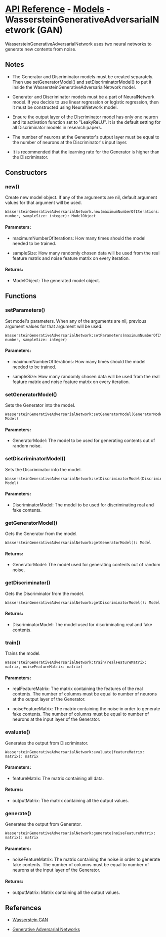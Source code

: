 # [API Reference](../../API.md) - [Models](../Models.md) - WassersteinGenerativeAdversarialNetwork (GAN)

WassersteinGenerativeAdversarialNetwork uses two neural networks to generate new contents from noise.

## Notes

* The Generator and Discriminator models must be created separately. Then use setGeneratorModel() and setDiscriminatorModel() to put it inside the WassersteinGenerativeAdversarialNetwork model.

* Generator and Discriminator models must be a part of NeuralNetwork model. If you decide to use linear regression or logistic regression, then it must be constructed using NeuralNetwork model. 

* Ensure the output layer of the Discriminator model has only one neuron and its activation function set to "LeakyReLU". It is the default setting for all Discriminator models in research papers.

* The number of neurons at the Generator's output layer must be equal to the number of neurons at the Discriminator's input layer.

* It is recommended that the learning rate for the Generator is higher than the Discriminator.

## Constructors

### new()

Create new model object. If any of the arguments are nil, default argument values for that argument will be used.

```
WassersteinGenerativeAdversarialNetwork.new(maximumNumberOfIterations: number, sampleSize: integer): ModelObject
```

#### Parameters:

* maximumNumberOfIterations: How many times should the model needed to be trained.

* sampleSize: How many randomly chosen data will be used from the real feature matrix and noise feature matrix on every iteration.

#### Returns:

* ModelObject: The generated model object.

## Functions

### setParameters()

Set model's parameters. When any of the arguments are nil, previous argument values for that argument will be used.

```
WassersteinGenerativeAdversarialNetwork:setParameters(maximumNumberOfIterations: number, sampleSize: integer)
```

#### Parameters:

* maximumNumberOfIterations: How many times should the model needed to be trained.

* sampleSize: How many randomly chosen data will be used from the real feature matrix and noise feature matrix on every iteration.

### setGeneratorModel()

Sets the Generator into the model. 

```
WassersteinGenerativeAdversarialNetwork:setGeneratorModel(GeneratorModel: Model)
```

#### Parameters:

* GeneratorModel: The model to be used for generating contents out of random noise.

### setDiscriminatorModel()

Sets the Discriminator into the model. 

```
WassersteinGenerativeAdversarialNetwork:setDiscriminatorModel(DiscriminatorModel: Model)
```

#### Parameters:

* DiscriminatorModel: The model to be used for discriminating real and fake contents.

### getGeneratorModel()

Gets the Generator from the model. 

```
WassersteinGenerativeAdversarialNetwork:getGeneratorModel(): Model
```

#### Returns:

* GeneratorModel: The model used for generating contents out of random noise.

### getDiscriminator()

Gets the Discriminator from the model. 

```
WassersteinGenerativeAdversarialNetwork:getDiscriminatorModel(): Model
```

#### Returns:

* DiscriminatorModel: The model used for discriminating real and fake contents.

### train()

Trains the model.

```
WassersteinGenerativeAdversarialNetwork:train(realFeatureMatrix: matrix, noiseFeatureMatrix: matrix)
```

#### Parameters:

* realFeatureMatrix: The matrix containing the features of the real contents. The number of columns must be equal to number of neurons at the output layer of the Generator.

* noiseFeatureMatrix: The matrix containing the noise in order to generate fake contents. The number of columns must be equal to number of neurons at the input layer of the Generator.

### evaluate()

Generates the output from Discriminator.

```
WassersteinGenerativeAdversarialNetwork:evaluate(featureMatrix: matrix): matrix
```

#### Parameters:

* featureMatrix: The matrix containing all data.

#### Returns:

* outputMatrix: The matrix containing all the output values.

### generate()

Generates the output from Generator.

```
WassersteinGenerativeAdversarialNetwork:generate(noiseFeatureMatrix: matrix): matrix
```

#### Parameters:

* noiseFeatureMatrix: The matrix containing the noise in order to generate fake contents. The number of columns must be equal to number of neurons at the input layer of the Generator.

#### Returns:

* outputMatrix: Matrix containing all the output values.

## References

* [Wasserstein GAN](https://arxiv.org/abs/1701.07875)

* [Generative Adversarial Networks](https://arxiv.org/abs/1406.2661)
